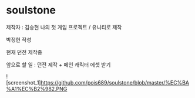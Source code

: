 # soulstone
제작자 : 김승현
나의 첫 게임 프로젝트 / 유니티로 제작


박정현 작성

현재 던전 제작중

앞으로 할 일 : 던전 제작 + 메인 캐릭터 에셋 받기

![screenshot_1]https://github.com/pois689/soulstone/blob/master/%EC%BA%A1%EC%B2%982.PNG
